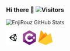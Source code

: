 ### Hi there 👋 ![Visitors](https://visitor-badge.glitch.me/badge?page_id=marwanzaky)
![EnjiRouz GitHub Stats](https://github-readme-stats.vercel.app/api?username=marwanzaky&count_private=true&hide=contribs&show_icons=true&theme=radical)

<div>
  <img src="unity-tab-circle-white.png" alt="" style="width: 40px; height: 40px;">
  <img src="csharp.png" alt="" style="width: 40px; height: 40px;">
  <img src="firebase.png" alt="" style="width: 40px; height: 40px;">
</div>

<!-- ![Top Langs](https://github-readme-stats.vercel.app/api/top-langs/?username=marwanzaky&count_private=true&theme=radical) -->

<!--
**marwanzaky/marwanzaky** is a ✨ _special_ ✨ repository because its `README.md` (this file) appears on your GitHub profile.

Here are some ideas to get you started:

- 🔭 I’m currently working on ...
- 🌱 I’m currently learning ...
- 👯 I’m looking to collaborate on ...
- 🤔 I’m looking for help with ...
- 💬 Ask me about ...
- 📫 How to reach me: ...
- 😄 Pronouns: ...
- ⚡ Fun fact: ...
-->
